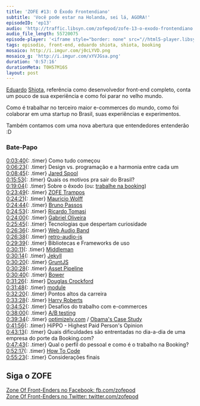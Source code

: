 ```yaml
---
title: 'ZOFE #13: O Êxodo Frontendiano'
subtitle: 'Você pode estar na Holanda, sei lá, AGORA!'
episodeID: 'ep13'
audio: 'http://traffic.libsyn.com/zofepod/zofe-13-o-exodo-frontendiano.m4a'
audio_file_length: 55720075
episode-player: '<iframe style="border: none" src="//html5-player.libsyn.com/embed/episode/id/7032644/height/90/theme/custom/autoplay/no/autonext/no/thumbnail/yes/preload/no/no_addthis/no/direction/backward/render-playlist/no/custom-color/87A93A/" height="90" width="100%" scrolling="no"  allowfullscreen webkitallowfullscreen mozallowfullscreen oallowfullscreen msallowfullscreen></iframe>'
tags: episodio, front-end, eduardo shiota, shiota, booking
mosaico: http://i.imgur.com/j0cLYVD.png
mosaico_g: 'http://i.imgur.com/xYVJGsa.png'
duration: '0:57:16'
durationMeta: T0H57M16S
layout: post
---
```


[Eduardo](http://twitter.com/shiota) [Shiota](http://eshiota.com/), referência como desenvolvedor front-end completo, conta um pouco de sua experiência e como foi parar no velho mundo.

<!-- excerpt -->

Como é trabalhar no terceiro maior e-commerces do mundo, como foi colaborar em uma startup no Brasil, suas experiências e experimentos.

Também contamos com uma nova abertura que entendedores entenderão :D

### Bate-Papo

[0:03:40](#t=0:3:40){: .timer} Como tudo começou<br>
[0:06:23](#t=0:6:23){: .timer} Design vs. programação e a harmonia entre cada um<br>
[0:08:45](#t=0:8:45){: .timer} [Jared Spool](https://twitter.com/jmspool)<br>
[0:15:53](#t=0:15:53){: .timer} Quais os motivos pra sair do Brasil?<br>
[0:19:04](#t=0:19:04){: .timer} Sobre o êxodo (ou: [trabalhe na booking](https://workingatbooking.com/))<br>
[0:23:49](#t=0:23:49){: .timer} [ZOFE Trampos](http://zofe.com.br/trampos/2014-01-24-zofe-trampos/)<br>
[0:24:21](#t=0:24:21){: .timer} [Mauricio Wolff](http://mauriciowolff.com/)<br>
[0:24:44](#t=0:24:44){: .timer} [Bruno Passos](http://brunopassos.co.uk/)<br>
[0:24:53](#t=0:24:53){: .timer} [Ricardo Tomasi](http://ricardo.cc/)<br>
[0:24:00](#t=0:24:00){: .timer} [Gabriel Oliveira](http://www.linkedin.com/in/gabrielso)<br>
[0:25:45](#t=0:25:45){: .timer} Tecnologias que despertam curiosidade<br>
[0:26:36](#t=0:26:36){: .timer} [Web Audio Band](https://github.com/eshiota/webaudio_band)<br>
[0:26:38](#t=0:26:38){: .timer} [retro-audio-js](https://github.com/eshiota/retro-audio-js)<br>
[0:29:39](#t=0:29:39){: .timer} Bibliotecas e Frameworks de uso<br>
[0:30:11](#t=0:30:11){: .timer} [Middleman](http://middlemanapp.com/)<br>
[0:30:14](#t=0:30:14){: .timer} [Jekyll](http://jekyllrb.com)<br>
[0:30:20](#t=0:30:20){: .timer} [GruntJS](http://gruntjs.com/)<br>
[0:30:28](#t=0:30:28){: .timer} [Asset Pipeline](http://guides.rubyonrails.org/asset_pipeline.html)<br>
[0:30:40](#t=0:30:40){: .timer} [Bower](http://bower.io)<br>
[0:31:26](#t=0:31:26){: .timer} [Douglas Crockford](http://www.crockford.com/)<br>
[0:31:48](#t=0:31:48){: .timer} [module](https://github.com/fnando/module)<br>
[0:32:20](#t=0:32:20){: .timer} Pontos altos da carreira<br>
[0:33:28](#t=0:33:28){: .timer} [Harry Roberts](https://twitter.com/csswizardry)<br>
[0:34:52](#t=0:34:52){: .timer} Desafios do trabalho com e-commerces<br>
[0:38:00](#t=0:38:00){: .timer} [A/B testing](http://en.wikipedia.org/wiki/A/B_testing)<br>
[0:39:34](#t=0:39:34){: .timer} [optimizely.com](https://www.optimizely.com/) / [Obama's Case Study](http://blog.optimizely.com/2010/11/29/how-obama-raised-60-million-by-running-a-simple-experiment/)<br>
[0:41:56](#t=0:41:56){: .timer} HiPPO - Highest Paid Person's Opinion<br>
[0:43:13](#t=0:43:13){: .timer} Quais dificuldades são entrentadas no dia-a-dia de uma empresa do porte da Booking.com?<br>
[0:47:43](#t=0:47:43){: .timer} Qual o perfíl do pessoal e como é o trabalho na Booking?<br>
[0:52:17](#t=0:52:17){: .timer} [How To Code](http://howtocode.com.br/)<br>
[0:55:23](#t=0:55:23){: .timer} Considerações finais<br>

## Siga o ZOFE

[Zone Of Front-Enders no Facebook: fb.com/zofepod](http://fb.com/zofepod/ 'ZOFE no Facebook: fb.com/zofepod')<br>
[Zone Of Front-Enders no Twitter: twitter.com/zofepod](http://twitter.com/zofepod/ 'ZOFE no Twitter')<br>
